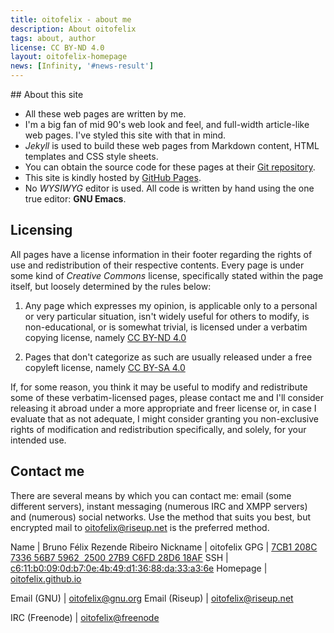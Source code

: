 ```yaml
---
title: oitofelix - about me
description: About oitofelix
tags: about, author
license: CC BY-ND 4.0
layout: oitofelix-homepage
news: [Infinity, '#news-result']
---
```

<div id="about-this-site" markdown="1">
<div id="start" />
## About this site

- All these web pages are written by me.
- I'm a big fan of mid 90's web look and feel, and full-width
article-like web pages.  I've styled this site with that in mind.
- _Jekyll_ is used to build these web pages from Markdown content,
  HTML templates and CSS style sheets.
- You can obtain the source code for these pages at their [Git
  repository](https://github.com/oitofelix/oitofelix.github.io).
- This site is kindly hosted by [GitHub Pages](http://pages.github.com/).
- No _WYSIWYG_ editor is used.  All code is written by hand using the
  one true editor: __GNU Emacs__.


## Licensing

All pages have a license information in their footer regarding the
rights of use and redistribution of their respective contents.  Every
page is under some kind of _Creative Commons_ license, specifically
stated within the page itself, but loosely determined by the rules
below:

1. Any page which expresses my opinion, is applicable only to a
   personal or very particular situation, isn't widely useful for
   others to modify, is non-educational, or is somewhat trivial, is
   licensed under a verbatim copying license, namely [CC BY-ND
   4.0](http://creativecommons.org/licenses/by-nd/4.0/)

2. Pages that don't categorize as such are usually released under a
   free copyleft license, namely [CC BY-SA
   4.0](https://creativecommons.org/licenses/by-sa/4.0/)


If, for some reason, you think it may be useful to modify and
redistribute some of these verbatim-licensed pages, please contact me
and I'll consider releasing it abroad under a more appropriate and
freer license or, in case I evaluate that as not adequate, I might
consider granting you non-exclusive rights of modification and
redistribution specifically, and solely, for your intended use.

<!-- ### JavaScript -->

<!-- As extensively explained in _Richard Stallman_'s article _[The -->
<!-- JavaScript Trap](http://www.gnu.org/philosophy/javascript-trap.html)_, -->
<!-- JavaScript code must be free software.  Below is a table listing the -->
<!-- scripts used throughout this site, their licenses and a link to -->
<!-- retrieve their respective source code.  This table implements -->
<!-- _[JavaScript Web -->
<!-- Labels](http://www.gnu.org/licenses/javascript-labels.html)_ as -->
<!-- defined by the _GNU Project_, and as such should be _[GNU -->
<!-- LibreJS](http://www.gnu.org/software/librejs/)_ compliant.  To help -->
<!-- users find out about their rights and have access to the source code -->
<!-- of JavaScript code they are running, every page has an -->
<!-- orange _LibreJS_ logo in its footer linking to this section. -->

<!-- <table id="jslicense-labels1"> -->
<!--   <thead> -->
<!--     <tr><th>Script</th><th>License</th><th>Source</th></tr> -->
<!--   </thead> -->
<!--   <tbody> -->
<!--     <tr><td colspan="3">jQuery</td></tr> -->
<!--     <tr> -->
<!--       <td><a href="/scripts/jquery-1.6.4.min.js">jquery-1.6.4.min.js</a></td> -->
<!--       <td><a href="http://www.jclark.com/xml/copying.txt">Expat</a></td> -->
<!--       <td><a href="/scripts/jquery-1.6.4.js.gz">jquery-1.6.4.js.gz</a></td> -->
<!--     </tr> -->
<!--     <tr><td colspan="3">jFeed</td></tr> -->
<!--     <tr> -->
<!--       <td><a href="/scripts/jquery.jfeed.pack.js">jquery.jfeed.pack.js</a></td> -->
<!--       <td><a href="http://www.jclark.com/xml/copying.txt">Expat</a></td> -->
<!--       <td><a href="/scripts/jFeed-20110926.tar.gz">jFeed-20110926.tar.gz</a></td> -->
<!--     </tr> -->
<!--     <tr> -->
<!--       <td><a href="/scripts/feed2html.js">feed2html.js</a></td> -->
<!--       <td><a href="http://www.jclark.com/xml/copying.txt">Expat</a></td> -->
<!--       <td><a href="/scripts/feed2html.js">feed2html.js</a></td> -->
<!--     </tr> -->
<!--   </tbody> -->
<!-- </table> -->


## Contact me

There are several means by which you can contact me: email (some
different servers), instant messaging (numerous IRC and XMPP servers)
and (numerous) social networks.  Use the method that suits you best,
but encrypted mail to
[oitofelix@riseup.net](mailto:oitofelix@riseup.net) is the preferred
method.

<div id="identity" markdown="1">

Name           | Bruno Félix Rezende Ribeiro
Nickname       | oitofelix
GPG            | [7CB1 208C 7336 56B7 5962  2500 27B9 C6FD 28D6 18AF](/oitofelix.gpg)
SSH            | [c6:11:b0:09:0d:b7:0e:4b:49:d1:36:88:da:33:a3:6e](/oitofelix.ssh)
Homepage       | [oitofelix.github.io](http://oitofelix.github.io/)
<!-- Gopherspace    | [freeshell.org/1/users/oitofelix](gopher://freeshell.org/1/users/oitofelix/) -->
Email (GNU)    | [oitofelix@gnu.org](mailto:oitofelix@gnu.org)
Email (Riseup) | [oitofelix@riseup.net](mailto:oitofelix@riseup.net)
<!-- Email (UFU)    | [oitofelix@mat.ufu.br](mailto:oitofelix@mat.ufu.br) -->
IRC (Freenode)      | [oitofelix@freenode](irc://irc.freenode.net/oitofelix)
<!-- IRC (Debian)   | [oitofelix@oftc](irc://irc.oftc.net/oitofelix) -->
<!-- IRC (Mozilla)  | [oitofelix@moznet](irc://irc.mozilla.org/oitofelix) -->
<!-- XMPP (Riseup)  | [oitofelix@riseup.net](xmpp:oitofelix@riseup.net) -->
<!-- XMPP (SDF)     | [oitofelix@jabber.sdf.org](xmpp:oitofelix@jabber.sdf.org) -->
<!-- XMPP (Jabber)  | [oitofelix@jabber.org](xmpp:oitofelix@jabber.org) -->
<!-- XMPP (DDG)     | [oitofelix@dukgo.com](xmpp:oitofelix@dukgo.com) -->
<!-- TOX            | [oitofelix@toxme.se](tox:oitofelix@toxme.se) -->
<!-- GNU Social     | [wm.sdf.org/gs/oitofelix](http://wm.sdf.org/gs/oitofelix) -->
<!-- Friendica      | [oitofelix@wm.sdf.org](friendica:oitofelix@wm.sdf.org) -->
<!-- Diaspora*      | [oitofelix@dia.sdf.org](diaspora:oitofelix@dia.sdf.org) -->
<!-- Pump.io        | [identi.ca/oitofelix](http://identi.ca/oitofelix) -->
<!-- Twister        | [@oitofelix](twister:@oitofelix) -->
<!-- Movim          | [oitofelix@dukgo.com](xmpp:oitofelix@dukgo.com) -->

</div>


<!-- <\!-- ===================== News ===================== -\-> -->
<!-- <section id="news"> -->
<!--   <h2>News</h2> -->
<!--   <a href="/feed.xml"> -->
<!--     <img src="/images/rss-logo.png" -->
<!-- 	 title="RSS 2.0" -->
<!-- 	 alt="RSS 2.0" -->
<!-- 	 width="24" height="24" /></a> -->

<!--   <div id="news-result" /> -->
<!-- </section> -->

</div>
